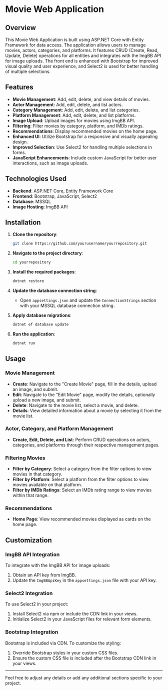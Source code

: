 # Movie Web Application

## Overview

This Movie Web Application is built using ASP.NET Core with Entity Framework for data access. The application allows users to manage movies, actors, categories, and platforms. It features CRUD (Create, Read, Update, Delete) operations for all entities and integrates with the ImgBB API for image uploads. The front end is enhanced with Bootstrap for improved visual quality and user experience, and Select2 is used for better handling of multiple selections.

## Features

- **Movie Management**: Add, edit, delete, and view details of movies.
- **Actor Management**: Add, edit, delete, and list actors.
- **Category Management**: Add, edit, delete, and list categories.
- **Platform Management**: Add, edit, delete, and list platforms.
- **Image Upload**: Upload images for movies using ImgBB API.
- **Filtering**: Filter movies by category, platform, and IMDb ratings.
- **Recommendations**: Display recommended movies on the home page.
- **Enhanced UI**: Utilize Bootstrap for a responsive and visually appealing design.
- **Improved Selection**: Use Select2 for handling multiple selections in forms.
- **JavaScript Enhancements**: Include custom JavaScript for better user interactions, such as image uploads.

## Technologies Used

- **Backend**: ASP.NET Core, Entity Framework Core
- **Frontend**: Bootstrap, JavaScript, Select2
- **Database**: MSSQL
- **Image Hosting**: ImgBB API

## Installation

1. **Clone the repository**:
    ```bash
    git clone https://github.com/yourusername/yourrepository.git
    ```

2. **Navigate to the project directory**:
    ```bash
    cd yourrepository
    ```

3. **Install the required packages**:
    ```bash
    dotnet restore
    ```

4. **Update the database connection string**:
   - Open `appsettings.json` and update the `ConnectionStrings` section with your MSSQL database connection string.

5. **Apply database migrations**:
    ```bash
    dotnet ef database update
    ```

6. **Run the application**:
    ```bash
    dotnet run
    ```

## Usage

### Movie Management

- **Create**: Navigate to the "Create Movie" page, fill in the details, upload an image, and submit.
- **Edit**: Navigate to the "Edit Movie" page, modify the details, optionally upload a new image, and submit.
- **Delete**: Navigate to the movie list, select a movie, and delete.
- **Details**: View detailed information about a movie by selecting it from the movie list.

### Actor, Category, and Platform Management

- **Create, Edit, Delete, and List**: Perform CRUD operations on actors, categories, and platforms through their respective management pages.

### Filtering Movies

- **Filter by Category**: Select a category from the filter options to view movies in that category.
- **Filter by Platform**: Select a platform from the filter options to view movies available on that platform.
- **Filter by IMDb Ratings**: Select an IMDb rating range to view movies within that range.

### Recommendations

- **Home Page**: View recommended movies displayed as cards on the home page.

## Customization

### ImgBB API Integration

To integrate with the ImgBB API for image uploads:

1. Obtain an API key from ImgBB.
2. Update the `ImgBBApiKey` in the `appsettings.json` file with your API key.

### Select2 Integration

To use Select2 in your project:

1. Install Select2 via npm or include the CDN link in your views.
2. Initialize Select2 in your JavaScript files for relevant form elements.

### Bootstrap Integration

Bootstrap is included via CDN. To customize the styling:

1. Override Bootstrap styles in your custom CSS files.
2. Ensure the custom CSS file is included after the Bootstrap CDN link in your views.

---

Feel free to adjust any details or add any additional sections specific to your project.